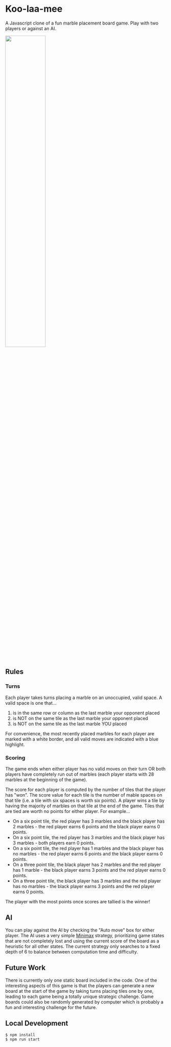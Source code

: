 # Koo-laa-mee

A Javascript clone of a fun marble placement board game. Play with two players or against an AI.

<img src="https://github.com/user-attachments/assets/141b8fc7-6365-4c74-b442-a8b7bc5232df" width="50%">

## Rules

### Turns

Each player takes turns placing a marble on an unoccupied, valid space. A valid space is one that...

1. is in the same row or column as the last marble your opponent placed
2. is NOT on the same tile as the last marble your opponent placed
3. is NOT on the same tile as the last marble YOU placed

For convenience, the most recently placed marbles for each player are marked with a white border, and all valid moves are indicated with a blue highlight.

### Scoring

The game ends when either player has no valid moves on their turn OR both players have completely run out of marbles (each player starts with 28 marbles at the beginning of the game).

The score for each player is computed by the number of tiles that the player has "won". The score value for each tile is the number of mable spaces on that tile (i.e. a tile with six spaces is worth six points). A player wins a tile by having the majority of marbles on that tile at the end of the game. Tiles that are tied are worth no points for either player. For example...

- On a six point tile, the red player has 3 marbles and the black player has 2 marbles - the red player earns 6 points and the black player earns 0 points.
- On a six point tile, the red player has 3 marbles and the black player has 3 marbles - both players earn 0 points.
- On a six point tile, the red player has 1 marbles and the black player has no marbles - the red player earns 6 points and the black player earns 0 points.
- On a three point tile, the black player has 2 marbles and the red player has 1 marble - the black player earns 3 points and the red player earns 0 points.
- On a three point tile, the black player has 3 marbles and the red player has no marbles - the black player earns 3 points and the red player earns 0 points.

The player with the most points once scores are tallied is the winner!

## AI

You can play against the AI by checking the "Auto move" box for either player. The AI uses a very simple [Minimax](https://en.wikipedia.org/wiki/Minimax) strategy, prioritizing game states that are not completely lost and using the current score of the board as a heuristic for all other states. The current strategy only searches to a fixed depth of 6 to balance between computation time and difficulty.

## Future Work

There is currently only one static board included in the code. One of the interesting aspects of this game is that the players can generate a new board at the start of the game by taking turns placing tiles one by one, leading to each game being a totally unique strategic challenge. Game boards could also be randomly generated by computer which is probably a fun and interesting challenge for the future.

## Local Development

```
$ npm install
$ npm run start
```
